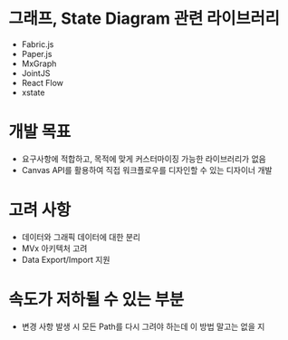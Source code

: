 # 그래프, State Diagram 관련 라이브러리
- Fabric.js
- Paper.js
- MxGraph
- JointJS
- React Flow
- xstate

# 개발 목표
- 요구사항에 적합하고, 목적에 맞게 커스터마이징 가능한 라이브러리가 없음
- Canvas API를 활용하여 직접 워크플로우를 디자인할 수 있는 디자이너 개발

# 고려 사항
- 데이터와 그래픽 데이터에 대한 분리
- MVx 아키텍처 고려
- Data Export/Import 지원

# 속도가 저하될 수 있는 부분
- 변경 사항 발생 시 모든 Path를 다시 그려야 하는데 이 방법 말고는 없을 지
